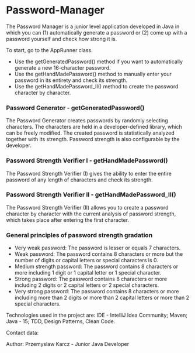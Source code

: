 # Password-Manager
The Password Manager is a junior level application developed in Java in which you can (1) automatically generate a password
or (2) come up with a password yourself and check how strong it is.

To start, go to the AppRunner class.

* Use the getGeneratedPassword() method if you want to automatically generate a new 16-character password.
* Use the getHandMadePassword() method to manually enter your password in its entirety and check its strength.
* Use the getHandMadePassword_II() method to create the password character by character.

### Password Generator - getGeneratedPassword()

The Password Generator creates passwords by randomly selecting characters. 
The characters are held in a developer-defined library, which can be freely modified.
The created password is statistically analyzed together with its strength.
Password strength is also configurable by the developer.

### Password Strength Verifier I - getHandMadePassword()

The Password Strength Verifier (I) gives the ability to enter the entire password of any length of characters and check its strength.

### Password Strength Verifier II - getHandMadePassword_II()

The Password Strength Verifier (II) allows you to create a password character by character with the current analysis of password strength, 
which takes place after entering the first character.

### General principles of password strength gradation

* Very weak password:          The password is lesser or equals 7 characters.
* Weak password:               The password contains 8 characters or more but the number of digits or capital letters or special characters is 0.
* Medium strength password:    The password contains 8 characters or more including 1 digit or 1 capital letter or 1 special character.
* Strong password:             The password contains 8 characters or more including 2 digits or 2 capital letters or 2 special characters.
* Very strong password:        The password contains 8 characters or more including more than 2 digits or more than 2 capital letters
                                      or more than 2 special characters.

Technologies used in the project are: IDE - IntelliJ Idea Community; Maven; Java - 15; TDD, Design Patterns, Clean Code.

Contact data:

Author: Przemyslaw Karcz - Junior Java Developer
